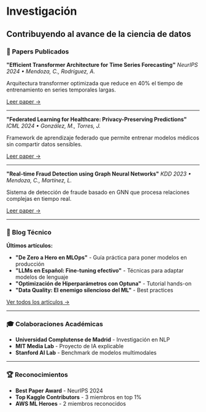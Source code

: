 # Investigación

## Contribuyendo al avance de la ciencia de datos

### 📄 Papers Publicados

**"Efficient Transformer Architecture for Time Series Forecasting"**
*NeurIPS 2024 • Mendoza, C., Rodríguez, A.*

Arquitectura transformer optimizada que reduce en 40% el tiempo de entrenamiento en series temporales largas.

[Leer paper →](#)

---

**"Federated Learning for Healthcare: Privacy-Preserving Predictions"**
*ICML 2024 • González, M., Torres, J.*

Framework de aprendizaje federado que permite entrenar modelos médicos sin compartir datos sensibles.

[Leer paper →](#)

---

**"Real-time Fraud Detection using Graph Neural Networks"**
*KDD 2023 • Mendoza, C., Martínez, L.*

Sistema de detección de fraude basado en GNN que procesa relaciones complejas en tiempo real.

[Leer paper →](#)

---

### 📝 Blog Técnico

**Últimos artículos:**

- **"De Zero a Hero en MLOps"** - Guía práctica para poner modelos en producción
- **"LLMs en Español: Fine-tuning efectivo"** - Técnicas para adaptar modelos de lenguaje
- **"Optimización de Hiperparámetros con Optuna"** - Tutorial hands-on
- **"Data Quality: El enemigo silencioso del ML"** - Best practices

[Ver todos los artículos →](#)

---

### 🎓 Colaboraciones Académicas

- **Universidad Complutense de Madrid** - Investigación en NLP
- **MIT Media Lab** - Proyecto de IA explicable
- **Stanford AI Lab** - Benchmark de modelos multimodales

---

### 🏆 Reconocimientos

- **Best Paper Award** - NeurIPS 2024
- **Top Kaggle Contributors** - 3 miembros en top 1%
- **AWS ML Heroes** - 2 miembros reconocidos
